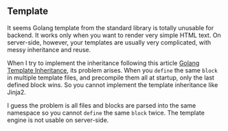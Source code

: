 ## Template

It seems Golang template from the standard library is totally unusable for backend. It works only when you want to render very simple HTML text. On server-side, however, your templates are usually very complicated, with messy inheritance and reuse.

When I try to implement the inheritance following this article [Golang Template Inheritance](https://siongui.github.io/2017/02/05/go-template-inheritance-jinja2-extends-include/), its problem arises. When you `define` the same `block` in multiple template files, and precompile them all at startup, only the last defined block wins. So you cannot implement the template inheritance like Jinja2.

I guess the problem is all files and blocks are parsed into the same namespace so you cannot `define` the same `block` twice. The template engine is not usable on server-side.